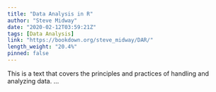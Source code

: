 ```yaml
---
title: "Data Analysis in R"
author: "Steve Midway"
date: "2020-02-12T03:59:21Z"
tags: [Data Analysis]
link: "https://bookdown.org/steve_midway/DAR/"
length_weight: "20.4%"
pinned: false
---
```


This is a text that covers the principles and practices of handling and analyzing data. ...
